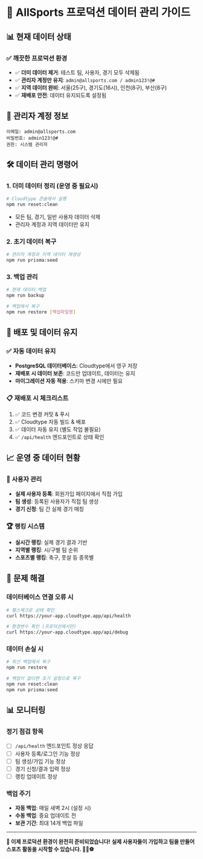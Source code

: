 # 🎯 AllSports 프로덕션 데이터 관리 가이드

## 📊 **현재 데이터 상태**

### ✅ **깨끗한 프로덕션 환경**
- ✅ **더미 데이터 제거**: 테스트 팀, 사용자, 경기 모두 삭제됨
- ✅ **관리자 계정만 유지**: `admin@allsports.com / admin123!@#`
- ✅ **지역 데이터 완비**: 서울(25구), 경기도(16시), 인천(8구), 부산(8구)
- ✅ **재배포 안전**: 데이터 유지되도록 설정됨

## 🔐 **관리자 계정 정보**
```
이메일: admin@allsports.com
비밀번호: admin123!@#
권한: 시스템 관리자
```

## 🛠️ **데이터 관리 명령어**

### 1. 더미 데이터 정리 (운영 중 필요시)
```bash
# Cloudtype 콘솔에서 실행
npm run reset:clean
```
- 모든 팀, 경기, 일반 사용자 데이터 삭제
- 관리자 계정과 지역 데이터만 유지

### 2. 초기 데이터 복구
```bash
# 관리자 계정과 지역 데이터 재생성
npm run prisma:seed
```

### 3. 백업 관리
```bash
# 현재 데이터 백업
npm run backup

# 백업에서 복구
npm run restore [백업파일명]
```

## 🚀 **배포 및 데이터 유지**

### ✅ **자동 데이터 유지**
- **PostgreSQL 데이터베이스**: Cloudtype에서 영구 저장
- **재배포 시 데이터 보존**: 코드만 업데이트, 데이터는 유지
- **마이그레이션 자동 적용**: 스키마 변경 시에만 필요

### 📋 **재배포 시 체크리스트**
1. ✅ 코드 변경 커밋 & 푸시
2. ✅ Cloudtype 자동 빌드 & 배포
3. ✅ 데이터 자동 유지 (별도 작업 불필요)
4. ✅ `/api/health` 엔드포인트로 상태 확인

## 📈 **운영 중 데이터 현황**

### 👥 **사용자 관리**
- **실제 사용자 등록**: 회원가입 페이지에서 직접 가입
- **팀 생성**: 등록된 사용자가 직접 팀 생성
- **경기 신청**: 팀 간 실제 경기 매칭

### 🏆 **랭킹 시스템**
- **실시간 랭킹**: 실제 경기 결과 기반
- **지역별 랭킹**: 시/구별 팀 순위
- **스포츠별 랭킹**: 축구, 풋살 등 종목별

## 🔧 **문제 해결**

### 데이터베이스 연결 오류 시
```bash
# 헬스체크로 상태 확인
curl https://your-app.cloudtype.app/api/health

# 환경변수 확인 (프로덕션에서만)
curl https://your-app.cloudtype.app/api/debug
```

### 데이터 손실 시
```bash
# 최신 백업에서 복구
npm run restore

# 백업이 없다면 초기 설정으로 복구
npm run reset:clean
npm run prisma:seed
```

## 📊 **모니터링**

### 정기 점검 항목
- [ ] `/api/health` 엔드포인트 정상 응답
- [ ] 사용자 등록/로그인 기능 정상
- [ ] 팀 생성/가입 기능 정상
- [ ] 경기 신청/결과 입력 정상
- [ ] 랭킹 업데이트 정상

### 백업 주기
- **자동 백업**: 매일 새벽 2시 (설정 시)
- **수동 백업**: 중요 업데이트 전
- **보관 기간**: 최대 14개 백업 파일

---

**🎯 이제 프로덕션 환경이 완전히 준비되었습니다!**
**실제 사용자들이 가입하고 팀을 만들어 스포츠 활동을 시작할 수 있습니다. 🏃‍♂️⚽**
